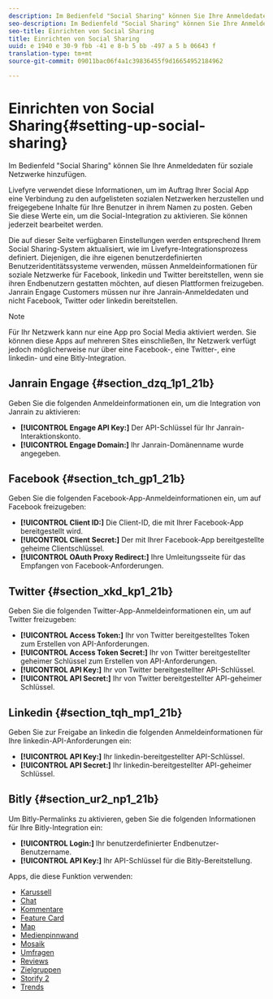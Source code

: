 ```yaml
---
description: Im Bedienfeld "Social Sharing" können Sie Ihre Anmeldedaten für soziale Netzwerke hinzufügen.
seo-description: Im Bedienfeld "Social Sharing" können Sie Ihre Anmeldedaten für soziale Netzwerke hinzufügen.
seo-title: Einrichten von Social Sharing
title: Einrichten von Social Sharing
uuid: e 1940 e 30-9 fbb -41 e 8-b 5 bb -497 a 5 b 06643 f
translation-type: tm+mt
source-git-commit: 09011bac06f4a1c39836455f9d16654952184962

---
```



# Einrichten von Social Sharing{#setting-up-social-sharing}

Im Bedienfeld &quot;Social Sharing&quot; können Sie Ihre Anmeldedaten für soziale Netzwerke hinzufügen.

Livefyre verwendet diese Informationen, um im Auftrag Ihrer Social App eine Verbindung zu den aufgelisteten sozialen Netzwerken herzustellen und freigegebene Inhalte für Ihre Benutzer in ihrem Namen zu posten. Geben Sie diese Werte ein, um die Social-Integration zu aktivieren. Sie können jederzeit bearbeitet werden.

Die auf dieser Seite verfügbaren Einstellungen werden entsprechend Ihrem Social Sharing-System aktualisiert, wie im Livefyre-Integrationsprozess definiert. Diejenigen, die ihre eigenen benutzerdefinierten Benutzeridentitätssysteme verwenden, müssen Anmeldeinformationen für soziale Netzwerke für Facebook, linkedin und Twitter bereitstellen, wenn sie ihren Endbenutzern gestatten möchten, auf diesen Plattformen freizugeben. Janrain Engage Customers müssen nur ihre Janrain-Anmeldedaten und nicht Facebook, Twitter oder linkedin bereitstellen.

>[!NOTE]
>
>Für Ihr Netzwerk kann nur eine App pro Social Media aktiviert werden. Sie können diese Apps auf mehreren Sites einschließen, Ihr Netzwerk verfügt jedoch möglicherweise nur über eine Facebook-, eine Twitter-, eine linkedin- und eine Bitly-Integration.

## Janrain Engage {#section_dzq_1p1_21b}

Geben Sie die folgenden Anmeldeinformationen ein, um die Integration von Janrain zu aktivieren:

* **[!UICONTROL Engage API Key:]** Der API-Schlüssel für Ihr Janrain-Interaktionskonto.
* **[!UICONTROL Engage Domain:]** Ihr Janrain-Domänenname wurde angegeben.

## Facebook {#section_tch_gp1_21b}

Geben Sie die folgenden Facebook-App-Anmeldeinformationen ein, um auf Facebook freizugeben:

* **[!UICONTROL Client ID:]** Die Client-ID, die mit Ihrer Facebook-App bereitgestellt wird.
* **[!UICONTROL Client Secret:]** Der mit Ihrer Facebook-App bereitgestellte geheime Clientschlüssel.
* **[!UICONTROL OAuth Proxy Redirect:]** Ihre Umleitungsseite für das Empfangen von Facebook-Anforderungen.

## Twitter {#section_xkd_kp1_21b}

Geben Sie die folgenden Twitter-App-Anmeldeinformationen ein, um auf Twitter freizugeben:

* **[!UICONTROL Access Token:]** Ihr von Twitter bereitgestelltes Token zum Erstellen von API-Anforderungen.
* **[!UICONTROL Access Token Secret:]** Ihr von Twitter bereitgestellter geheimer Schlüssel zum Erstellen von API-Anforderungen.
* **[!UICONTROL API Key:]** Ihr von Twitter bereitgestellter API-Schlüssel.
* **[!UICONTROL API Secret:]** Ihr von Twitter bereitgestellter API-geheimer Schlüssel.

## Linkedin {#section_tqh_mp1_21b}

Geben Sie zur Freigabe an linkedin die folgenden Anmeldeinformationen für Ihre linkedin-API-Anforderungen ein:

* **[!UICONTROL API Key:]** Ihr linkedin-bereitgestellter API-Schlüssel.
* **[!UICONTROL API Secret:]** Ihr linkedin-bereitgestellter API-geheimer Schlüssel.

## Bitly {#section_ur2_np1_21b}

Um Bitly-Permalinks zu aktivieren, geben Sie die folgenden Informationen für Ihre Bitly-Integration ein:

* **[!UICONTROL Login:]** Ihr benutzerdefinierter Endbenutzer-Benutzername.
* **[!UICONTROL API Key:]** Ihr API-Schlüssel für die Bitly-Bereitstellung.



Apps, die diese Funktion verwenden:
* [Karussell](/help/using/c-about-apps/c-carousel-app/c-carousel-app.md#c_carousel_app)
* [Chat](/help/using/c-about-apps/c-chat-app/c-chat-app.md#c_chat_app)
* [Kommentare](/help/using/c-about-apps/c-comments/c-comments.md)
* [Feature Card](/help/using/c-about-apps/c-feature-card-app/c-feature-card-app.md#c_feature_card_app)
* [Map](/help/using/c-about-apps/c-map-app/c-map-app.md#c_map_app)
* [Medienpinnwand](/help/using/c-about-apps/c-media-wall-app/c-media-wall-app.md#c_media_wall_app)
* [Mosaik](/help/using/c-about-apps/c-mosaic-app/c-mosaic-app.md#c_mosaic_app)
* [Umfragen](/help/using/c-about-apps/c-polls-app/c-polls-app.md#c_polls_app)
* [Reviews](/help/using/c-about-apps/c-reviews-app/c-reviews-app.md#c_reviews_app)
* [Zielgruppen](/help/using/c-about-apps/c-sidenotes-app/c-sidenotes-app.md#c_sidenotes_app)
* [Storify 2](/help/using/c-about-apps/c-storify2/c-storify2.md#c_storify2)
* [Trends](/help/using/c-about-apps/c-trending-app/c-trending-app.md#c_trending_app)


